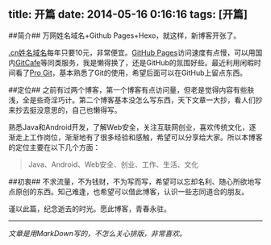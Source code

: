 title: 开篇
date: 2014-05-16 0:16:16
tags: [开篇] 
---

##简介##
万网姓名域名+Github Pages+Hexo，就这样，新博客开张了。

[.cn姓名域名](http://www.net.cn/domain/xingming/)每年只要10元，非常便宜。[GitHub Pages](https://pages.github.com/)访问速度有点慢，可以用国内[GitCafe](https://gitcafe.com/)等同类服务，我是懒得换了，还是GitHub的氛围好些。最近利用闲暇时间看了[Pro Git](http://git.oschina.net/progit/)，基本熟悉了Git的使用，希望后面可以在GitHub上留点东西。

##定位##
之前有过两个博客，第一个博客有点访问量，但老是觉得内容有些肤浅，全是些奇淫巧计。第二个博客基本没怎么写东西，天下文章一大抄，看人们抄来抄去挺没意思的，自己也懒得写。
<!--more-->
熟悉Java和Android开发，了解Web安全，关注互联网创业，喜欢传统文化，逐渐走上工作岗位，渐渐地有了很多经验和感触，希望可以分享给大家。所以本博客的定位主要在以下几个方面：
>Java、Android、Web安全、创业、工作、生活、文化


##初衷##
不求流量，不为钱财，不为写而写，希望可以忘却名利、随心所欲地写点原创的东西。知己难逢，也希望可以借此博客，认识一些志同道合的朋友。

谨以此篇，纪念逝去的时光。愿此博客，青春永驻。

---
*文章是用MarkDown写的，不怎么关心排版，非常喜欢。*


